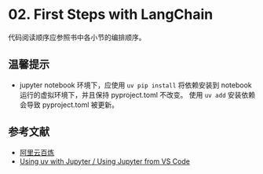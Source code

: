 # 02. First Steps with LangChain

代码阅读顺序应参照书中各小节的编排顺序。

## 温馨提示
- jupyter notebook 环境下，应使用 `uv pip install` 将依赖安装到 notebook 运行的虚拟环境下，并且保持 pyproject.toml 不改变。
  使用 `uv add` 安装依赖会导致 pyproject.toml 被更新。


## 参考文献
- [阿里云百炼](https://bailian.console.aliyun.com)
- [Using uv with Jupyter / Using Jupyter from VS Code](https://docs.astral.sh/uv/guides/integration/jupyter/#using-jupyter-within-a-project)
